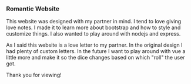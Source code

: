 ### Romantic Website

This website was designed with my partner in mind. I tend to love giving love notes. I made it to learn more about bootstrap and how to style and customize things. I also wanted to play around with nodejs and express. 

As I said this website is a love letter to my partner. In the original design I had plenty of custom letters. In the future I want to play around with vue a little more and make it so the dice changes based on which "roll" the user got. 

Thank you for viewing!
